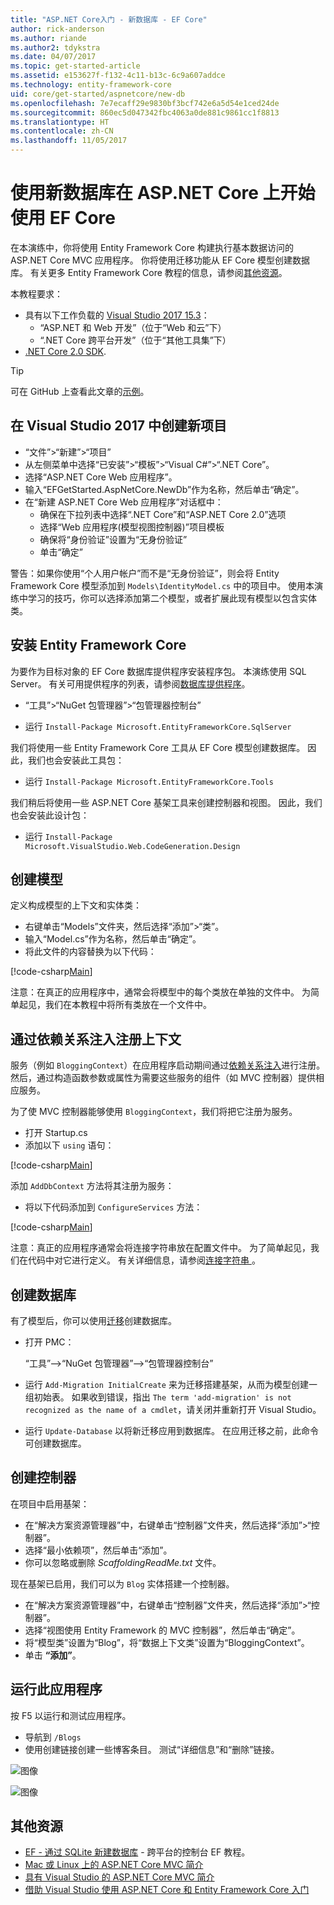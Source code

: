 ```yaml
---
title: "ASP.NET Core入门 - 新数据库 - EF Core"
author: rick-anderson
ms.author: riande
ms.author2: tdykstra
ms.date: 04/07/2017
ms.topic: get-started-article
ms.assetid: e153627f-f132-4c11-b13c-6c9a607addce
ms.technology: entity-framework-core
uid: core/get-started/aspnetcore/new-db
ms.openlocfilehash: 7e7ecaff29e9830bf3bcf742e6a5d54e1ced24de
ms.sourcegitcommit: 860ec5d047342fbc4063a0de881c9861cc1f8813
ms.translationtype: HT
ms.contentlocale: zh-CN
ms.lasthandoff: 11/05/2017
---
```

# <a name="getting-started-with-ef-core-on-aspnet-core-with-a-new-database"></a>使用新数据库在 ASP.NET Core 上开始使用 EF Core

在本演练中，你将使用 Entity Framework Core 构建执行基本数据访问的 ASP.NET Core MVC 应用程序。 你将使用迁移功能从 EF Core 模型创建数据库。 有关更多 Entity Framework Core 教程的信息，请参阅[其他资源](#additional-resources)。

本教程要求：
* 具有以下工作负载的 [Visual Studio 2017 15.3](https://www.visualstudio.com/downloads/)：
  * “ASP.NET 和 Web 开发”（位于“Web 和云”下）
  * “.NET Core 跨平台开发”（位于“其他工具集”下）
* [.NET Core 2.0 SDK](https://www.microsoft.com/net/download/core).

> [!TIP]  
> 可在 GitHub 上查看此文章的[示例](https://github.com/aspnet/EntityFramework.Docs/tree/master/samples/core/GetStarted/AspNetCore/EFGetStarted.AspNetCore.NewDb)。

## <a name="create-a-new-project-in-visual-studio-2017"></a>在 Visual Studio 2017 中创建新项目

* “文件”>“新建”>“项目”
* 从左侧菜单中选择“已安装”>“模板”>“Visual C#”>“.NET Core”。
* 选择“ASP.NET Core Web 应用程序”。
* 输入“EFGetStarted.AspNetCore.NewDb”作为名称，然后单击“确定”。
* 在“新建 ASP.NET Core Web 应用程序”对话框中：
  * 确保在下拉列表中选择“.NET Core”和“ASP.NET Core 2.0”选项
  * 选择“Web 应用程序(模型视图控制器)”项目模板
  * 确保将“身份验证”设置为“无身份验证”
  * 单击“确定” 

警告：如果你使用“个人用户帐户”而不是“无身份验证”，则会将 Entity Framework Core 模型添加到 `Models\IdentityModel.cs` 中的项目中。 使用本演练中学习的技巧，你可以选择添加第二个模型，或者扩展此现有模型以包含实体类。

## <a name="install-entity-framework-core"></a>安装 Entity Framework Core

为要作为目标对象的 EF Core 数据库提供程序安装程序包。 本演练使用 SQL Server。 有关可用提供程序的列表，请参阅[数据库提供程序](../../providers/index.md)。

* “工具”>“NuGet 包管理器”>“包管理器控制台”

* 运行 `Install-Package Microsoft.EntityFrameworkCore.SqlServer`

我们将使用一些 Entity Framework Core 工具从 EF Core 模型创建数据库。 因此，我们也会安装此工具包：

* 运行 `Install-Package Microsoft.EntityFrameworkCore.Tools`

我们稍后将使用一些 ASP.NET Core 基架工具来创建控制器和视图。 因此，我们也会安装此设计包：

* 运行 `Install-Package Microsoft.VisualStudio.Web.CodeGeneration.Design`

## <a name="create-the-model"></a>创建模型

定义构成模型的上下文和实体类：

* 右键单击“Models”文件夹，然后选择“添加”>“类”。
* 输入“Model.cs”作为名称，然后单击“确定”。
* 将此文件的内容替换为以下代码：

 [!code-csharp[Main](../../../../samples/core/GetStarted/AspNetCore/EFGetStarted.AspNetCore.NewDb/Models/Model.cs)]

注意：在真正的应用程序中，通常会将模型中的每个类放在单独的文件中。 为简单起见，我们在本教程中将所有类放在一个文件中。

## <a name="register-your-context-with-dependency-injection"></a>通过依赖关系注入注册上下文

服务（例如 `BloggingContext`）在应用程序启动期间通过[依赖关系注入](http://docs.asp.net/en/latest/fundamentals/dependency-injection.html)进行注册。 然后，通过构造函数参数或属性为需要这些服务的组件（如 MVC 控制器）提供相应服务。

为了使 MVC 控制器能够使用 `BloggingContext`，我们将把它注册为服务。

* 打开 Startup.cs
* 添加以下 `using` 语句：

 [!code-csharp[Main](../../../../samples/core/GetStarted/AspNetCore/EFGetStarted.AspNetCore.NewDb/Startup.cs#AddedUsings)]

添加 `AddDbContext` 方法将其注册为服务：

* 将以下代码添加到 `ConfigureServices` 方法：

 [!code-csharp[Main](../../../../samples/core/GetStarted/AspNetCore/EFGetStarted.AspNetCore.NewDb/Startup.cs?name=ConfigureServices&highlight=7-8)]

注意：真正的应用程序通常会将连接字符串放在配置文件中。 为了简单起见，我们在代码中对它进行定义。 有关详细信息，请参阅[连接字符串 ](../../miscellaneous/connection-strings.md)。

## <a name="create-your-database"></a>创建数据库

有了模型后，你可以使用[迁移](https://docs.microsoft.com/aspnet/core/data/ef-mvc/migrations#introduction-to-migrations)创建数据库。

* 打开 PMC：

  “工具”–>“NuGet 包管理器”–>“包管理器控制台”
* 运行 `Add-Migration InitialCreate` 来为迁移搭建基架，从而为模型创建一组初始表。 如果收到错误，指出 `The term 'add-migration' is not recognized as the name of a cmdlet`，请关闭并重新打开 Visual Studio。
* 运行 `Update-Database` 以将新迁移应用到数据库。 在应用迁移之前，此命令可创建数据库。

## <a name="create-a-controller"></a>创建控制器

在项目中启用基架：

* 在“解决方案资源管理器”中，右键单击“控制器”文件夹，然后选择“添加”>“控制器”。
* 选择“最小依赖项”，然后单击“添加”。
* 你可以忽略或删除 *ScaffoldingReadMe.txt* 文件。

现在基架已启用，我们可以为 `Blog` 实体搭建一个控制器。

* 在“解决方案资源管理器”中，右键单击“控制器”文件夹，然后选择“添加”>“控制器”。
* 选择“视图使用 Entity Framework 的 MVC 控制器”，然后单击“确定”。
* 将“模型类”设置为“Blog”，将“数据上下文类”设置为“BloggingContext”。
* 单击 **“添加”**。


## <a name="run-the-application"></a>运行此应用程序

按 F5 以运行和测试应用程序。

* 导航到 `/Blogs`
* 使用创建链接创建一些博客条目。 测试“详细信息”和“删除”链接。

![图像](_static/create.png)

![图像](_static/index-new-db.png)

## <a name="additional-resources"></a>其他资源

* [EF - 通过 SQLite 新建数据库](xref:core/get-started/netcore/new-db-sqlite) - 跨平台的控制台 EF 教程。
* [Mac 或 Linux 上的 ASP.NET Core MVC 简介](https://docs.microsoft.com/aspnet/core/tutorials/first-mvc-app-xplat/index)
* [具有 Visual Studio 的 ASP.NET Core MVC 简介](https://docs.microsoft.com/aspnet/core/tutorials/first-mvc-app/index)
* [借助 Visual Studio 使用 ASP.NET Core 和 Entity Framework Core 入门](https://docs.microsoft.com/aspnet/core/data/ef-mvc/index)
